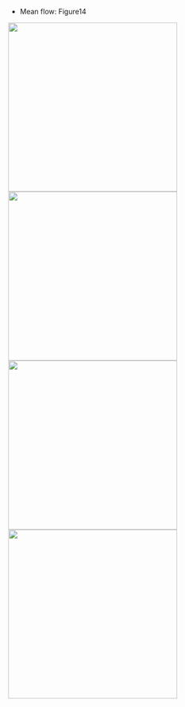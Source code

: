 - Mean flow: Figure14
<img src="https://cdn.mathpix.com/snip/images/Fw8oxntL4YwDw78dYMND9RGmWbduzsCl2RNtxyHAznc.original.fullsize.png" width="340px">

<img src="https://cdn.mathpix.com/snip/images/u54hwTbd7KctiRJiE6eEibDmqMiZFC7csEU4MmvJx3Y.original.fullsize.png" width="340px">

<img src="https://cdn.mathpix.com/snip/images/XZgSaiBVOpA7TL--aGh3VkvHB32GmgpMHvtTbM3nROE.original.fullsize.png"  width="340px">

<img src="https://cdn.mathpix.com/snip/images/3j09_Dc_5F3WjQIyQhsShSM9UXt-_udc4p4wTAv5jxo.original.fullsize.png"  width="340px">
